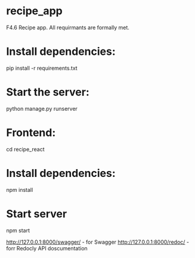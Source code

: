 # recipe_app
F4.6 Recipe app. All requirmants are formally met. 

# Install dependencies:
pip install -r requirements.txt

# Start the server:
python manage.py runserver

# Frontend:
cd recipe_react

# Install dependencies:
npm install

# Start server
npm start 


http://127.0.0.1:8000/swagger/ - for Swagger
http://127.0.0.1:8000/redoc/ - forr Redocly API doscumentation

